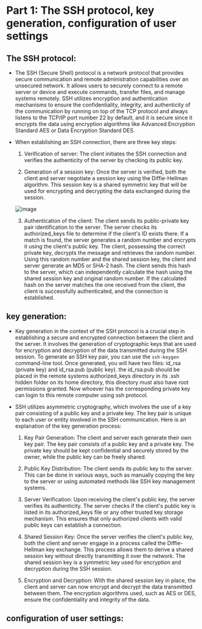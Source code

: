 # Part 1: The SSH protocol, key generation, configuration of user settings
## The SSH protocol:
- The SSH (Secure Shell) protocol is a network protocol that provides secure communication and remote administration capabilities over an unsecured network. It allows users to securely connect to a remote server or device and execute commands, transfer files, and manage systems remotely. SSH utilizes encryption and authentication mechanisms to ensure the confidentiality, integrity, and authenticity of the communication by running on top of the TCP protocol and always listens to the TCP/IP port number 22 by default, and it is secure since it encrypts the data using encryption algorithms like Advanced Encryption Standard AES or Data Encryption Standard DES. 
- When establishing an SSH connection, there are three key steps:
  
  1. Verification of server: The client initiates the SSH connection and verifies the authenticity of the server by checking its public key.
  
  2. Generation of a session key: Once the server is verified, both the client and server negotiate a session key using the Diffie-Hellman algorithm. This session key is a shared symmetric key that will be used for encrypting and decrypting the data exchanged during the session.
  
  ![image](https://github.com/Darwish-md/State-Exam-2023/assets/72353586/c29057c9-d9bd-4d00-94c9-ba43b47940ae)
  
  3. Authentication of the client: The client sends its public-private key pair identification to the server. The server checks its authorized_keys file to determine if the client's ID exists there. If a match is found, the server generates a random number and encrypts it using the client's public key. The client, possessing the correct private key, decrypts the message and retrieves the random number. Using this random number and the shared session key, the client and server generate an MD5 or SHA-2 hash. The client sends this hash to the server, which can independently calculate the hash using the shared session key and original random number. If the calculated hash on the server matches the one received from the client, the client is successfully authenticated, and the connection is established.
  
## key generation:
- Key generation in the context of the SSH protocol is a crucial step in establishing a secure and encrypted connection between the client and the server. It involves the generation of cryptographic keys that are used for encryption and decryption of the data transmitted during the SSH session. To generate an SSH key pair, you can use the `ssh-keygen` command-line tool. Once generated, you will have two files: id_rsa (private key) and id_rsa.pub (public key). the id_rsa.pub should be placed in the remote systems authorized_keys directory in its .ssh hidden folder on its home directory, this directory must also have root permissions granted. Now whoever has the corresponding private key can login to this remote computer using ssh protocol.

- SSH utilizes asymmetric cryptography, which involves the use of a key pair consisting of a public key and a private key. The key pair is unique to each user or entity involved in the SSH communication. Here is an explanation of the key generation process:

    1. Key Pair Generation: The client and server each generate their own key pair. The key pair consists of a public key and a private key. The private key should be kept confidential and securely stored by the owner, while the public key can be freely shared.

    2. Public Key Distribution: The client sends its public key to the server. This can be done in various ways, such as manually copying the key to the server or using automated methods like SSH key management systems.

    3. Server Verification: Upon receiving the client's public key, the server verifies its authenticity. The server checks if the client's public key is listed in its authorized_keys file or any other trusted key storage mechanism. This ensures that only authorized clients with valid public keys can establish a connection.

    4. Shared Session Key: Once the server verifies the client's public key, both the client and server engage in a process called the Diffie-Hellman key exchange. This process allows them to derive a shared session key without directly transmitting it over the network. The shared session key is a symmetric key used for encryption and decryption during the SSH session.

    5. Encryption and Decryption: With the shared session key in place, the client and server can now encrypt and decrypt the data transmitted between them. The encryption algorithms used, such as AES or DES, ensure the confidentiality and integrity of the data.
   
## configuration of user settings:

